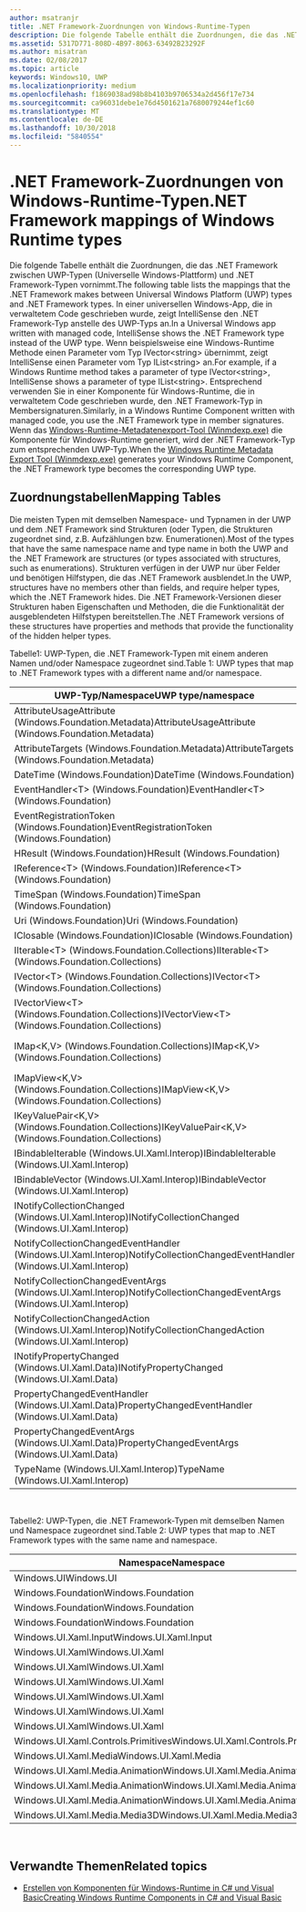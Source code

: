 ```yaml
---
author: msatranjr
title: .NET Framework-Zuordnungen von Windows-Runtime-Typen
description: Die folgende Tabelle enthält die Zuordnungen, die das .NET Framework zwischen UWP-Typen (Universelle Windows-Plattform) und .NET Framework-Typen vornimmt.
ms.assetid: 5317D771-808D-4B97-8063-63492B23292F
ms.author: misatran
ms.date: 02/08/2017
ms.topic: article
keywords: Windows10, UWP
ms.localizationpriority: medium
ms.openlocfilehash: f1869038ad98b8b4103b9706534a2d456f17e734
ms.sourcegitcommit: ca96031debe1e76d4501621a7680079244ef1c60
ms.translationtype: MT
ms.contentlocale: de-DE
ms.lasthandoff: 10/30/2018
ms.locfileid: "5840554"
---
```

# <a name="net-framework-mappings-of-windows-runtime-types"></a><span data-ttu-id="a21f4-104">.NET Framework-Zuordnungen von Windows-Runtime-Typen</span><span class="sxs-lookup"><span data-stu-id="a21f4-104">.NET Framework mappings of Windows Runtime types</span></span>



<span data-ttu-id="a21f4-105">Die folgende Tabelle enthält die Zuordnungen, die das .NET Framework zwischen UWP-Typen (Universelle Windows-Plattform) und .NET Framework-Typen vornimmt.</span><span class="sxs-lookup"><span data-stu-id="a21f4-105">The following table lists the mappings that the .NET Framework makes between Universal Windows Platform (UWP) types and .NET Framework types.</span></span> <span data-ttu-id="a21f4-106">In einer universellen Windows-App, die in verwaltetem Code geschrieben wurde, zeigt IntelliSense den .NET Framework-Typ anstelle des UWP-Typs an.</span><span class="sxs-lookup"><span data-stu-id="a21f4-106">In a Universal Windows app written with managed code, IntelliSense shows the .NET Framework type instead of the UWP type.</span></span> <span data-ttu-id="a21f4-107">Wenn beispielsweise eine Windows-Runtime Methode einen Parameter vom Typ IVector&lt;string&gt; übernimmt, zeigt IntelliSense einen Parameter vom Typ IList&lt;string&gt; an.</span><span class="sxs-lookup"><span data-stu-id="a21f4-107">For example, if a Windows Runtime method takes a parameter of type IVector&lt;string&gt;, IntelliSense shows a parameter of type IList&lt;string&gt;.</span></span> <span data-ttu-id="a21f4-108">Entsprechend verwenden Sie in einer Komponente für Windows-Runtime, die in verwaltetem Code geschrieben wurde, den .NET Framework-Typ in Membersignaturen.</span><span class="sxs-lookup"><span data-stu-id="a21f4-108">Similarly, in a Windows Runtime Component written with managed code, you use the .NET Framework type in member signatures.</span></span> <span data-ttu-id="a21f4-109">Wenn das [Windows-Runtime-Metadatenexport-Tool (Winmdexp.exe)](https://msdn.microsoft.com/library/hh925576.aspx) die Komponente für Windows-Runtime generiert, wird der .NET Framework-Typ zum entsprechenden UWP-Typ.</span><span class="sxs-lookup"><span data-stu-id="a21f4-109">When the [Windows Runtime Metadata Export Tool (Winmdexp.exe)](https://msdn.microsoft.com/library/hh925576.aspx) generates your Windows Runtime Component, the .NET Framework type becomes the corresponding UWP type.</span></span>

## <a name="mapping-tables"></a><span data-ttu-id="a21f4-110">Zuordnungstabellen</span><span class="sxs-lookup"><span data-stu-id="a21f4-110">Mapping Tables</span></span>


<span data-ttu-id="a21f4-111">Die meisten Typen mit demselben Namespace- und Typnamen in der UWP und dem .NET Framework sind Strukturen (oder Typen, die Strukturen zugeordnet sind, z.B. Aufzählungen bzw. Enumerationen).</span><span class="sxs-lookup"><span data-stu-id="a21f4-111">Most of the types that have the same namespace name and type name in both the UWP and the .NET Framework are structures (or types associated with structures, such as enumerations).</span></span> <span data-ttu-id="a21f4-112">Strukturen verfügen in der UWP nur über Felder und benötigen Hilfstypen, die das .NET Framework ausblendet.</span><span class="sxs-lookup"><span data-stu-id="a21f4-112">In the UWP, structures have no members other than fields, and require helper types, which the .NET Framework hides.</span></span> <span data-ttu-id="a21f4-113">Die .NET Framework-Versionen dieser Strukturen haben Eigenschaften und Methoden, die die Funktionalität der ausgeblendeten Hilfstypen bereitstellen.</span><span class="sxs-lookup"><span data-stu-id="a21f4-113">The .NET Framework versions of these structures have properties and methods that provide the functionality of the hidden helper types.</span></span>

<span data-ttu-id="a21f4-114">Tabelle1: UWP-Typen, die .NET Framework-Typen mit einem anderen Namen und/oder Namespace zugeordnet sind.</span><span class="sxs-lookup"><span data-stu-id="a21f4-114">Table 1: UWP types that map to .NET Framework types with a different name and/or namespace.</span></span>

| <span data-ttu-id="a21f4-115">UWP-Typ/Namespace</span><span class="sxs-lookup"><span data-stu-id="a21f4-115">UWP type/namespace</span></span>                                            | <span data-ttu-id="a21f4-116">.NET Framework-Typ/Namespace</span><span class="sxs-lookup"><span data-stu-id="a21f4-116">.NET Framework type/namespace</span></span>                                          | <span data-ttu-id="a21f4-117">.NET Framework-Assembly</span><span class="sxs-lookup"><span data-stu-id="a21f4-117">.NET Framework assembly</span></span>                           |
|---------------------------------------------------------------|------------------------------------------------------------------------|---------------------------------------------------|
| <span data-ttu-id="a21f4-118">AttributeUsageAttribute (Windows.Foundation.Metadata)</span><span class="sxs-lookup"><span data-stu-id="a21f4-118">AttributeUsageAttribute (Windows.Foundation.Metadata)</span></span>         | <span data-ttu-id="a21f4-119">AttributeUsageAttribute (System)</span><span class="sxs-lookup"><span data-stu-id="a21f4-119">AttributeUsageAttribute (System)</span></span>                                       | <span data-ttu-id="a21f4-120">System.Runtime.dll</span><span class="sxs-lookup"><span data-stu-id="a21f4-120">System.Runtime.dll</span></span>                                |
| <span data-ttu-id="a21f4-121">AttributeTargets (Windows.Foundation.Metadata)</span><span class="sxs-lookup"><span data-stu-id="a21f4-121">AttributeTargets (Windows.Foundation.Metadata)</span></span>                | <span data-ttu-id="a21f4-122">AttributeTargets (System)</span><span class="sxs-lookup"><span data-stu-id="a21f4-122">AttributeTargets (System)</span></span>                                              | <span data-ttu-id="a21f4-123">System.Runtime.dll</span><span class="sxs-lookup"><span data-stu-id="a21f4-123">System.Runtime.dll</span></span>                                |
| <span data-ttu-id="a21f4-124">DateTime (Windows.Foundation)</span><span class="sxs-lookup"><span data-stu-id="a21f4-124">DateTime (Windows.Foundation)</span></span>                                 | <span data-ttu-id="a21f4-125">DateTimeOffset (System)</span><span class="sxs-lookup"><span data-stu-id="a21f4-125">DateTimeOffset (System)</span></span>                                                | <span data-ttu-id="a21f4-126">System.Runtime.dll</span><span class="sxs-lookup"><span data-stu-id="a21f4-126">System.Runtime.dll</span></span>                                |
| <span data-ttu-id="a21f4-127">EventHandler&lt;T&gt; (Windows.Foundation)</span><span class="sxs-lookup"><span data-stu-id="a21f4-127">EventHandler&lt;T&gt; (Windows.Foundation)</span></span>                    | <span data-ttu-id="a21f4-128">EventHandler&lt;T&gt; (System)</span><span class="sxs-lookup"><span data-stu-id="a21f4-128">EventHandler&lt;T&gt; (System)</span></span>                                         | <span data-ttu-id="a21f4-129">System.Runtime.dll</span><span class="sxs-lookup"><span data-stu-id="a21f4-129">System.Runtime.dll</span></span>                                |
| <span data-ttu-id="a21f4-130">EventRegistrationToken (Windows.Foundation)</span><span class="sxs-lookup"><span data-stu-id="a21f4-130">EventRegistrationToken (Windows.Foundation)</span></span>                   | <span data-ttu-id="a21f4-131">EventRegistrationToken (System.Runtime.InteropServices.WindowsRuntime)</span><span class="sxs-lookup"><span data-stu-id="a21f4-131">EventRegistrationToken (System.Runtime.InteropServices.WindowsRuntime)</span></span> | <span data-ttu-id="a21f4-132">System.Runtime.InteropServices.WindowsRuntime.dll</span><span class="sxs-lookup"><span data-stu-id="a21f4-132">System.Runtime.InteropServices.WindowsRuntime.dll</span></span> |
| <span data-ttu-id="a21f4-133">HResult (Windows.Foundation)</span><span class="sxs-lookup"><span data-stu-id="a21f4-133">HResult (Windows.Foundation)</span></span>                                  | <span data-ttu-id="a21f4-134">Exception (System)</span><span class="sxs-lookup"><span data-stu-id="a21f4-134">Exception (System)</span></span>                                                     | <span data-ttu-id="a21f4-135">System.Runtime.dll</span><span class="sxs-lookup"><span data-stu-id="a21f4-135">System.Runtime.dll</span></span>                                |
| <span data-ttu-id="a21f4-136">IReference&lt;T&gt; (Windows.Foundation)</span><span class="sxs-lookup"><span data-stu-id="a21f4-136">IReference&lt;T&gt; (Windows.Foundation)</span></span>                      | <span data-ttu-id="a21f4-137">Nullable&lt;T&gt; (System)</span><span class="sxs-lookup"><span data-stu-id="a21f4-137">Nullable&lt;T&gt; (System)</span></span>                                             | <span data-ttu-id="a21f4-138">System.Runtime.dll</span><span class="sxs-lookup"><span data-stu-id="a21f4-138">System.Runtime.dll</span></span>                                |
| <span data-ttu-id="a21f4-139">TimeSpan (Windows.Foundation)</span><span class="sxs-lookup"><span data-stu-id="a21f4-139">TimeSpan (Windows.Foundation)</span></span>                                 | <span data-ttu-id="a21f4-140">TimeSpan (System)</span><span class="sxs-lookup"><span data-stu-id="a21f4-140">TimeSpan (System)</span></span>                                                      | <span data-ttu-id="a21f4-141">System.Runtime.dll</span><span class="sxs-lookup"><span data-stu-id="a21f4-141">System.Runtime.dll</span></span>                                |
| <span data-ttu-id="a21f4-142">Uri (Windows.Foundation)</span><span class="sxs-lookup"><span data-stu-id="a21f4-142">Uri (Windows.Foundation)</span></span>                                      | <span data-ttu-id="a21f4-143">Uri (System)</span><span class="sxs-lookup"><span data-stu-id="a21f4-143">Uri (System)</span></span>                                                           | <span data-ttu-id="a21f4-144">System.Runtime.dll</span><span class="sxs-lookup"><span data-stu-id="a21f4-144">System.Runtime.dll</span></span>                                |
| <span data-ttu-id="a21f4-145">IClosable (Windows.Foundation)</span><span class="sxs-lookup"><span data-stu-id="a21f4-145">IClosable (Windows.Foundation)</span></span>                                | <span data-ttu-id="a21f4-146">IDisposable (System)</span><span class="sxs-lookup"><span data-stu-id="a21f4-146">IDisposable (System)</span></span>                                                   | <span data-ttu-id="a21f4-147">System.Runtime.dll</span><span class="sxs-lookup"><span data-stu-id="a21f4-147">System.Runtime.dll</span></span>                                |
| <span data-ttu-id="a21f4-148">IIterable&lt;T&gt; (Windows.Foundation.Collections)</span><span class="sxs-lookup"><span data-stu-id="a21f4-148">IIterable&lt;T&gt; (Windows.Foundation.Collections)</span></span>           | <span data-ttu-id="a21f4-149">IEnumerable&lt;T&gt; (System.Collections.Generic)</span><span class="sxs-lookup"><span data-stu-id="a21f4-149">IEnumerable&lt;T&gt; (System.Collections.Generic)</span></span>                      | <span data-ttu-id="a21f4-150">System.Runtime.dll</span><span class="sxs-lookup"><span data-stu-id="a21f4-150">System.Runtime.dll</span></span>                                |
| <span data-ttu-id="a21f4-151">IVector&lt;T&gt; (Windows.Foundation.Collections)</span><span class="sxs-lookup"><span data-stu-id="a21f4-151">IVector&lt;T&gt; (Windows.Foundation.Collections)</span></span>             | <span data-ttu-id="a21f4-152">IList&lt;T&gt; (System.Collections.Generic)</span><span class="sxs-lookup"><span data-stu-id="a21f4-152">IList&lt;T&gt; (System.Collections.Generic)</span></span>                            | <span data-ttu-id="a21f4-153">System.Runtime.dll</span><span class="sxs-lookup"><span data-stu-id="a21f4-153">System.Runtime.dll</span></span>                                |
| <span data-ttu-id="a21f4-154">IVectorView&lt;T&gt; (Windows.Foundation.Collections)</span><span class="sxs-lookup"><span data-stu-id="a21f4-154">IVectorView&lt;T&gt; (Windows.Foundation.Collections)</span></span>         | <span data-ttu-id="a21f4-155">IReadOnlyList&lt;T&gt; (System.Collections.Generic)</span><span class="sxs-lookup"><span data-stu-id="a21f4-155">IReadOnlyList&lt;T&gt; (System.Collections.Generic)</span></span>                    | <span data-ttu-id="a21f4-156">System.Runtime.dll</span><span class="sxs-lookup"><span data-stu-id="a21f4-156">System.Runtime.dll</span></span>                                |
| <span data-ttu-id="a21f4-157">IMap&lt;K,V&gt; (Windows.Foundation.Collections)</span><span class="sxs-lookup"><span data-stu-id="a21f4-157">IMap&lt;K,V&gt; (Windows.Foundation.Collections)</span></span>              | <span data-ttu-id="a21f4-158">IDictionary&lt;TKey,TValue&gt; (System.Collections.Generic)</span><span class="sxs-lookup"><span data-stu-id="a21f4-158">IDictionary&lt;TKey,TValue&gt; (System.Collections.Generic)</span></span>            | <span data-ttu-id="a21f4-159">System.Runtime.dll</span><span class="sxs-lookup"><span data-stu-id="a21f4-159">System.Runtime.dll</span></span>                                |
| <span data-ttu-id="a21f4-160">IMapView&lt;K,V&gt; (Windows.Foundation.Collections)</span><span class="sxs-lookup"><span data-stu-id="a21f4-160">IMapView&lt;K,V&gt; (Windows.Foundation.Collections)</span></span>          | <span data-ttu-id="a21f4-161">IReadOnlyDictionary&lt;TKey,TValue&gt; (System.Collections.Generic)</span><span class="sxs-lookup"><span data-stu-id="a21f4-161">IReadOnlyDictionary&lt;TKey,TValue&gt; (System.Collections.Generic)</span></span>    | <span data-ttu-id="a21f4-162">System.Runtime.dll</span><span class="sxs-lookup"><span data-stu-id="a21f4-162">System.Runtime.dll</span></span>                                |
| <span data-ttu-id="a21f4-163">IKeyValuePair&lt;K,V&gt; (Windows.Foundation.Collections)</span><span class="sxs-lookup"><span data-stu-id="a21f4-163">IKeyValuePair&lt;K,V&gt; (Windows.Foundation.Collections)</span></span>     | <span data-ttu-id="a21f4-164">KeyValuePair&lt;TKey,TValue&gt; (System.Collections.Generic)</span><span class="sxs-lookup"><span data-stu-id="a21f4-164">KeyValuePair&lt;TKey,TValue&gt; (System.Collections.Generic)</span></span>           | <span data-ttu-id="a21f4-165">System.Runtime.dll</span><span class="sxs-lookup"><span data-stu-id="a21f4-165">System.Runtime.dll</span></span>                                |
| <span data-ttu-id="a21f4-166">IBindableIterable (Windows.UI.Xaml.Interop)</span><span class="sxs-lookup"><span data-stu-id="a21f4-166">IBindableIterable (Windows.UI.Xaml.Interop)</span></span>                   | <span data-ttu-id="a21f4-167">IEnumerable (System.Collections)</span><span class="sxs-lookup"><span data-stu-id="a21f4-167">IEnumerable (System.Collections)</span></span>                                       | <span data-ttu-id="a21f4-168">System.Runtime.dll</span><span class="sxs-lookup"><span data-stu-id="a21f4-168">System.Runtime.dll</span></span>                                |
| <span data-ttu-id="a21f4-169">IBindableVector (Windows.UI.Xaml.Interop)</span><span class="sxs-lookup"><span data-stu-id="a21f4-169">IBindableVector (Windows.UI.Xaml.Interop)</span></span>                     | <span data-ttu-id="a21f4-170">IList (System.Collections)</span><span class="sxs-lookup"><span data-stu-id="a21f4-170">IList (System.Collections)</span></span>                                             | <span data-ttu-id="a21f4-171">System.Runtime.dll</span><span class="sxs-lookup"><span data-stu-id="a21f4-171">System.Runtime.dll</span></span>                                |
| <span data-ttu-id="a21f4-172">INotifyCollectionChanged (Windows.UI.Xaml.Interop)</span><span class="sxs-lookup"><span data-stu-id="a21f4-172">INotifyCollectionChanged (Windows.UI.Xaml.Interop)</span></span>            | <span data-ttu-id="a21f4-173">INotifyCollectionChanged (System.Collections.Specialized)</span><span class="sxs-lookup"><span data-stu-id="a21f4-173">INotifyCollectionChanged (System.Collections.Specialized)</span></span>              | <span data-ttu-id="a21f4-174">System.ObjectModel.dll</span><span class="sxs-lookup"><span data-stu-id="a21f4-174">System.ObjectModel.dll</span></span>                            |
| <span data-ttu-id="a21f4-175">NotifyCollectionChangedEventHandler (Windows.UI.Xaml.Interop)</span><span class="sxs-lookup"><span data-stu-id="a21f4-175">NotifyCollectionChangedEventHandler (Windows.UI.Xaml.Interop)</span></span> | <span data-ttu-id="a21f4-176">NotifyCollectionChangedEventHandler (System.Collections.Specialized)</span><span class="sxs-lookup"><span data-stu-id="a21f4-176">NotifyCollectionChangedEventHandler (System.Collections.Specialized)</span></span>   | <span data-ttu-id="a21f4-177">System.ObjectModel.dll</span><span class="sxs-lookup"><span data-stu-id="a21f4-177">System.ObjectModel.dll</span></span>                            |
| <span data-ttu-id="a21f4-178">NotifyCollectionChangedEventArgs (Windows.UI.Xaml.Interop)</span><span class="sxs-lookup"><span data-stu-id="a21f4-178">NotifyCollectionChangedEventArgs (Windows.UI.Xaml.Interop)</span></span>    | <span data-ttu-id="a21f4-179">NotifyCollectionChangedEventArgs (System.Collections.Specialized)</span><span class="sxs-lookup"><span data-stu-id="a21f4-179">NotifyCollectionChangedEventArgs (System.Collections.Specialized)</span></span>      | <span data-ttu-id="a21f4-180">System.ObjectModel.dll</span><span class="sxs-lookup"><span data-stu-id="a21f4-180">System.ObjectModel.dll</span></span>                            |
| <span data-ttu-id="a21f4-181">NotifyCollectionChangedAction (Windows.UI.Xaml.Interop)</span><span class="sxs-lookup"><span data-stu-id="a21f4-181">NotifyCollectionChangedAction (Windows.UI.Xaml.Interop)</span></span>       | <span data-ttu-id="a21f4-182">NotifyCollectionChangedAction (System.Collections.Specialized)</span><span class="sxs-lookup"><span data-stu-id="a21f4-182">NotifyCollectionChangedAction (System.Collections.Specialized)</span></span>         | <span data-ttu-id="a21f4-183">System.ObjectModel.dll</span><span class="sxs-lookup"><span data-stu-id="a21f4-183">System.ObjectModel.dll</span></span>                            |
| <span data-ttu-id="a21f4-184">INotifyPropertyChanged (Windows.UI.Xaml.Data)</span><span class="sxs-lookup"><span data-stu-id="a21f4-184">INotifyPropertyChanged (Windows.UI.Xaml.Data)</span></span>                 | <span data-ttu-id="a21f4-185">INotifyPropertyChanged (System.ComponentModel)</span><span class="sxs-lookup"><span data-stu-id="a21f4-185">INotifyPropertyChanged (System.ComponentModel)</span></span>                         | <span data-ttu-id="a21f4-186">System.ObjectModel.dll</span><span class="sxs-lookup"><span data-stu-id="a21f4-186">System.ObjectModel.dll</span></span>                            |
| <span data-ttu-id="a21f4-187">PropertyChangedEventHandler (Windows.UI.Xaml.Data)</span><span class="sxs-lookup"><span data-stu-id="a21f4-187">PropertyChangedEventHandler (Windows.UI.Xaml.Data)</span></span>            | <span data-ttu-id="a21f4-188">PropertyChangedEventHandler (System.ComponentModel)</span><span class="sxs-lookup"><span data-stu-id="a21f4-188">PropertyChangedEventHandler (System.ComponentModel)</span></span>                    | <span data-ttu-id="a21f4-189">System.ObjectModel.dll</span><span class="sxs-lookup"><span data-stu-id="a21f4-189">System.ObjectModel.dll</span></span>                            |
| <span data-ttu-id="a21f4-190">PropertyChangedEventArgs (Windows.UI.Xaml.Data)</span><span class="sxs-lookup"><span data-stu-id="a21f4-190">PropertyChangedEventArgs (Windows.UI.Xaml.Data)</span></span>               | <span data-ttu-id="a21f4-191">PropertyChangedEventArgs (System.ComponentModel)</span><span class="sxs-lookup"><span data-stu-id="a21f4-191">PropertyChangedEventArgs (System.ComponentModel)</span></span>                       | <span data-ttu-id="a21f4-192">System.ObjectModel.dll</span><span class="sxs-lookup"><span data-stu-id="a21f4-192">System.ObjectModel.dll</span></span>                            |
| <span data-ttu-id="a21f4-193">TypeName (Windows.UI.Xaml.Interop)</span><span class="sxs-lookup"><span data-stu-id="a21f4-193">TypeName (Windows.UI.Xaml.Interop)</span></span>                            | <span data-ttu-id="a21f4-194">Type (System)</span><span class="sxs-lookup"><span data-stu-id="a21f4-194">Type (System)</span></span>                                                          | <span data-ttu-id="a21f4-195">System.Runtime.dll</span><span class="sxs-lookup"><span data-stu-id="a21f4-195">System.Runtime.dll</span></span>                                |

 

<span data-ttu-id="a21f4-196">Tabelle2: UWP-Typen, die .NET Framework-Typen mit demselben Namen und Namespace zugeordnet sind.</span><span class="sxs-lookup"><span data-stu-id="a21f4-196">Table 2: UWP types that map to .NET Framework types with the same name and namespace.</span></span>

| <span data-ttu-id="a21f4-197">Namespace</span><span class="sxs-lookup"><span data-stu-id="a21f4-197">Namespace</span></span>                           | <span data-ttu-id="a21f4-198">Typ</span><span class="sxs-lookup"><span data-stu-id="a21f4-198">Type</span></span>               | <span data-ttu-id="a21f4-199">.NET Framework-Assembly</span><span class="sxs-lookup"><span data-stu-id="a21f4-199">.NET Framework assembly</span></span>                   |
|-------------------------------------|--------------------|-------------------------------------------|
| <span data-ttu-id="a21f4-200">Windows.UI</span><span class="sxs-lookup"><span data-stu-id="a21f4-200">Windows.UI</span></span>                          | <span data-ttu-id="a21f4-201">Color</span><span class="sxs-lookup"><span data-stu-id="a21f4-201">Color</span></span>              | <span data-ttu-id="a21f4-202">System.Runtime.WindowsRuntime.dll</span><span class="sxs-lookup"><span data-stu-id="a21f4-202">System.Runtime.WindowsRuntime.dll</span></span>         |
| <span data-ttu-id="a21f4-203">Windows.Foundation</span><span class="sxs-lookup"><span data-stu-id="a21f4-203">Windows.Foundation</span></span>                  | <span data-ttu-id="a21f4-204">Point</span><span class="sxs-lookup"><span data-stu-id="a21f4-204">Point</span></span>              | <span data-ttu-id="a21f4-205">System.Runtime.WindowsRuntime.dll</span><span class="sxs-lookup"><span data-stu-id="a21f4-205">System.Runtime.WindowsRuntime.dll</span></span>         |
| <span data-ttu-id="a21f4-206">Windows.Foundation</span><span class="sxs-lookup"><span data-stu-id="a21f4-206">Windows.Foundation</span></span>                  | <span data-ttu-id="a21f4-207">Rect</span><span class="sxs-lookup"><span data-stu-id="a21f4-207">Rect</span></span>               | <span data-ttu-id="a21f4-208">System.Runtime.WindowsRuntime.dll</span><span class="sxs-lookup"><span data-stu-id="a21f4-208">System.Runtime.WindowsRuntime.dll</span></span>         |
| <span data-ttu-id="a21f4-209">Windows.Foundation</span><span class="sxs-lookup"><span data-stu-id="a21f4-209">Windows.Foundation</span></span>                  | <span data-ttu-id="a21f4-210">Size</span><span class="sxs-lookup"><span data-stu-id="a21f4-210">Size</span></span>               | <span data-ttu-id="a21f4-211">System.Runtime.WindowsRuntime.dll</span><span class="sxs-lookup"><span data-stu-id="a21f4-211">System.Runtime.WindowsRuntime.dll</span></span>         |
| <span data-ttu-id="a21f4-212">Windows.UI.Xaml.Input</span><span class="sxs-lookup"><span data-stu-id="a21f4-212">Windows.UI.Xaml.Input</span></span>               | <span data-ttu-id="a21f4-213">ICommand</span><span class="sxs-lookup"><span data-stu-id="a21f4-213">ICommand</span></span>           | <span data-ttu-id="a21f4-214">System.ObjectModel.dll</span><span class="sxs-lookup"><span data-stu-id="a21f4-214">System.ObjectModel.dll</span></span>                    |
| <span data-ttu-id="a21f4-215">Windows.UI.Xaml</span><span class="sxs-lookup"><span data-stu-id="a21f4-215">Windows.UI.Xaml</span></span>                     | <span data-ttu-id="a21f4-216">CornerRadius</span><span class="sxs-lookup"><span data-stu-id="a21f4-216">CornerRadius</span></span>       | <span data-ttu-id="a21f4-217">System.Runtime.WindowsRuntime.UI.Xaml.dll</span><span class="sxs-lookup"><span data-stu-id="a21f4-217">System.Runtime.WindowsRuntime.UI.Xaml.dll</span></span> |
| <span data-ttu-id="a21f4-218">Windows.UI.Xaml</span><span class="sxs-lookup"><span data-stu-id="a21f4-218">Windows.UI.Xaml</span></span>                     | <span data-ttu-id="a21f4-219">Duration</span><span class="sxs-lookup"><span data-stu-id="a21f4-219">Duration</span></span>           | <span data-ttu-id="a21f4-220">System.Runtime.WindowsRuntime.UI.Xaml.dll</span><span class="sxs-lookup"><span data-stu-id="a21f4-220">System.Runtime.WindowsRuntime.UI.Xaml.dll</span></span> |
| <span data-ttu-id="a21f4-221">Windows.UI.Xaml</span><span class="sxs-lookup"><span data-stu-id="a21f4-221">Windows.UI.Xaml</span></span>                     | <span data-ttu-id="a21f4-222">DurationTyp</span><span class="sxs-lookup"><span data-stu-id="a21f4-222">DurationType</span></span>       | <span data-ttu-id="a21f4-223">System.Runtime.WindowsRuntime.UI.Xaml.dll</span><span class="sxs-lookup"><span data-stu-id="a21f4-223">System.Runtime.WindowsRuntime.UI.Xaml.dll</span></span> |
| <span data-ttu-id="a21f4-224">Windows.UI.Xaml</span><span class="sxs-lookup"><span data-stu-id="a21f4-224">Windows.UI.Xaml</span></span>                     | <span data-ttu-id="a21f4-225">GridLength</span><span class="sxs-lookup"><span data-stu-id="a21f4-225">GridLength</span></span>         | <span data-ttu-id="a21f4-226">System.Runtime.WindowsRuntime.UI.Xaml.dll</span><span class="sxs-lookup"><span data-stu-id="a21f4-226">System.Runtime.WindowsRuntime.UI.Xaml.dll</span></span> |
| <span data-ttu-id="a21f4-227">Windows.UI.Xaml</span><span class="sxs-lookup"><span data-stu-id="a21f4-227">Windows.UI.Xaml</span></span>                     | <span data-ttu-id="a21f4-228">GridUnitType</span><span class="sxs-lookup"><span data-stu-id="a21f4-228">GridUnitType</span></span>       | <span data-ttu-id="a21f4-229">System.Runtime.WindowsRuntime.UI.Xaml.dll</span><span class="sxs-lookup"><span data-stu-id="a21f4-229">System.Runtime.WindowsRuntime.UI.Xaml.dll</span></span> |
| <span data-ttu-id="a21f4-230">Windows.UI.Xaml</span><span class="sxs-lookup"><span data-stu-id="a21f4-230">Windows.UI.Xaml</span></span>                     | <span data-ttu-id="a21f4-231">Thickness</span><span class="sxs-lookup"><span data-stu-id="a21f4-231">Thickness</span></span>          | <span data-ttu-id="a21f4-232">System.Runtime.WindowsRuntime.UI.Xaml.dll</span><span class="sxs-lookup"><span data-stu-id="a21f4-232">System.Runtime.WindowsRuntime.UI.Xaml.dll</span></span> |
| <span data-ttu-id="a21f4-233">Windows.UI.Xaml.Controls.Primitives</span><span class="sxs-lookup"><span data-stu-id="a21f4-233">Windows.UI.Xaml.Controls.Primitives</span></span> | <span data-ttu-id="a21f4-234">GeneratorPosition</span><span class="sxs-lookup"><span data-stu-id="a21f4-234">GeneratorPosition</span></span>  | <span data-ttu-id="a21f4-235">System.Runtime.WindowsRuntime.UI.Xaml.dll</span><span class="sxs-lookup"><span data-stu-id="a21f4-235">System.Runtime.WindowsRuntime.UI.Xaml.dll</span></span> |
| <span data-ttu-id="a21f4-236">Windows.UI.Xaml.Media</span><span class="sxs-lookup"><span data-stu-id="a21f4-236">Windows.UI.Xaml.Media</span></span>               | <span data-ttu-id="a21f4-237">Matrix</span><span class="sxs-lookup"><span data-stu-id="a21f4-237">Matrix</span></span>             | <span data-ttu-id="a21f4-238">System.Runtime.WindowsRuntime.UI.Xaml.dll</span><span class="sxs-lookup"><span data-stu-id="a21f4-238">System.Runtime.WindowsRuntime.UI.Xaml.dll</span></span> |
| <span data-ttu-id="a21f4-239">Windows.UI.Xaml.Media.Animation</span><span class="sxs-lookup"><span data-stu-id="a21f4-239">Windows.UI.Xaml.Media.Animation</span></span>     | <span data-ttu-id="a21f4-240">KeyTime</span><span class="sxs-lookup"><span data-stu-id="a21f4-240">KeyTime</span></span>            | <span data-ttu-id="a21f4-241">System.Runtime.WindowsRuntime.UI.Xaml.dll</span><span class="sxs-lookup"><span data-stu-id="a21f4-241">System.Runtime.WindowsRuntime.UI.Xaml.dll</span></span> |
| <span data-ttu-id="a21f4-242">Windows.UI.Xaml.Media.Animation</span><span class="sxs-lookup"><span data-stu-id="a21f4-242">Windows.UI.Xaml.Media.Animation</span></span>     | <span data-ttu-id="a21f4-243">RepeatBehavior</span><span class="sxs-lookup"><span data-stu-id="a21f4-243">RepeatBehavior</span></span>     | <span data-ttu-id="a21f4-244">System.Runtime.WindowsRuntime.UI.Xaml.dll</span><span class="sxs-lookup"><span data-stu-id="a21f4-244">System.Runtime.WindowsRuntime.UI.Xaml.dll</span></span> |
| <span data-ttu-id="a21f4-245">Windows.UI.Xaml.Media.Animation</span><span class="sxs-lookup"><span data-stu-id="a21f4-245">Windows.UI.Xaml.Media.Animation</span></span>     | <span data-ttu-id="a21f4-246">RepeatBehaviorTyp</span><span class="sxs-lookup"><span data-stu-id="a21f4-246">RepeatBehaviorType</span></span> | <span data-ttu-id="a21f4-247">System.Runtime.WindowsRuntime.UI.Xaml.dll</span><span class="sxs-lookup"><span data-stu-id="a21f4-247">System.Runtime.WindowsRuntime.UI.Xaml.dll</span></span> |
| <span data-ttu-id="a21f4-248">Windows.UI.Xaml.Media.Media3D</span><span class="sxs-lookup"><span data-stu-id="a21f4-248">Windows.UI.Xaml.Media.Media3D</span></span>       | <span data-ttu-id="a21f4-249">Matrix3D</span><span class="sxs-lookup"><span data-stu-id="a21f4-249">Matrix3D</span></span>           | <span data-ttu-id="a21f4-250">System.Runtime.WindowsRuntime.UI.Xaml.dll</span><span class="sxs-lookup"><span data-stu-id="a21f4-250">System.Runtime.WindowsRuntime.UI.Xaml.dll</span></span> |

 

## <a name="related-topics"></a><span data-ttu-id="a21f4-251">Verwandte Themen</span><span class="sxs-lookup"><span data-stu-id="a21f4-251">Related topics</span></span>

* [<span data-ttu-id="a21f4-252">Erstellen von Komponenten für Windows-Runtime in C# und Visual Basic</span><span class="sxs-lookup"><span data-stu-id="a21f4-252">Creating Windows Runtime Components in C# and Visual Basic</span></span>](creating-windows-runtime-components-in-csharp-and-visual-basic.md)
